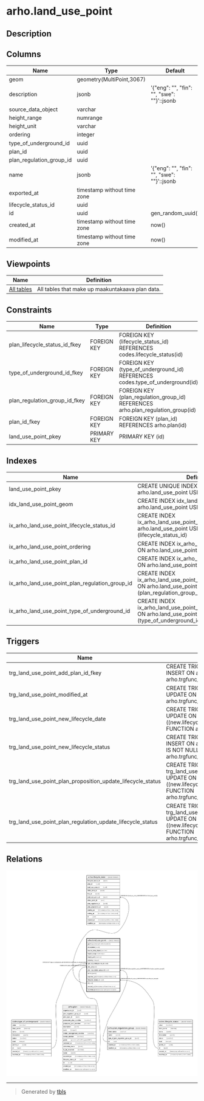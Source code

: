 # arho.land_use_point

## Description

## Columns

| Name | Type | Default | Nullable | Children | Parents | Comment |
| ---- | ---- | ------- | -------- | -------- | ------- | ------- |
| geom | geometry(MultiPoint,3067) |  | false |  |  |  |
| description | jsonb | '{"eng": "", "fin": "", "swe": ""}'::jsonb | false |  |  |  |
| source_data_object | varchar |  | true |  |  |  |
| height_range | numrange |  | true |  |  |  |
| height_unit | varchar |  | true |  |  |  |
| ordering | integer |  | true |  |  |  |
| type_of_underground_id | uuid |  | false |  | [codes.type_of_underground](codes.type_of_underground.md) |  |
| plan_id | uuid |  | true |  | [arho.plan](arho.plan.md) |  |
| plan_regulation_group_id | uuid |  | false |  | [arho.plan_regulation_group](arho.plan_regulation_group.md) |  |
| name | jsonb | '{"eng": "", "fin": "", "swe": ""}'::jsonb | false |  |  |  |
| exported_at | timestamp without time zone |  | true |  |  |  |
| lifecycle_status_id | uuid |  | false |  | [codes.lifecycle_status](codes.lifecycle_status.md) |  |
| id | uuid | gen_random_uuid() | false | [arho.lifecycle_date](arho.lifecycle_date.md) |  |  |
| created_at | timestamp without time zone | now() | false |  |  |  |
| modified_at | timestamp without time zone | now() | false |  |  |  |

## Viewpoints

| Name | Definition |
| ---- | ---------- |
| [All tables](viewpoint-0.md) | All tables that make up maakuntakaava plan data. |

## Constraints

| Name | Type | Definition |
| ---- | ---- | ---------- |
| plan_lifecycle_status_id_fkey | FOREIGN KEY | FOREIGN KEY (lifecycle_status_id) REFERENCES codes.lifecycle_status(id) |
| type_of_underground_id_fkey | FOREIGN KEY | FOREIGN KEY (type_of_underground_id) REFERENCES codes.type_of_underground(id) |
| plan_regulation_group_id_fkey | FOREIGN KEY | FOREIGN KEY (plan_regulation_group_id) REFERENCES arho.plan_regulation_group(id) |
| plan_id_fkey | FOREIGN KEY | FOREIGN KEY (plan_id) REFERENCES arho.plan(id) |
| land_use_point_pkey | PRIMARY KEY | PRIMARY KEY (id) |

## Indexes

| Name | Definition |
| ---- | ---------- |
| land_use_point_pkey | CREATE UNIQUE INDEX land_use_point_pkey ON arho.land_use_point USING btree (id) |
| idx_land_use_point_geom | CREATE INDEX idx_land_use_point_geom ON arho.land_use_point USING gist (geom) |
| ix_arho_land_use_point_lifecycle_status_id | CREATE INDEX ix_arho_land_use_point_lifecycle_status_id ON arho.land_use_point USING btree (lifecycle_status_id) |
| ix_arho_land_use_point_ordering | CREATE INDEX ix_arho_land_use_point_ordering ON arho.land_use_point USING btree (ordering) |
| ix_arho_land_use_point_plan_id | CREATE INDEX ix_arho_land_use_point_plan_id ON arho.land_use_point USING btree (plan_id) |
| ix_arho_land_use_point_plan_regulation_group_id | CREATE INDEX ix_arho_land_use_point_plan_regulation_group_id ON arho.land_use_point USING btree (plan_regulation_group_id) |
| ix_arho_land_use_point_type_of_underground_id | CREATE INDEX ix_arho_land_use_point_type_of_underground_id ON arho.land_use_point USING btree (type_of_underground_id) |

## Triggers

| Name | Definition |
| ---- | ---------- |
| trg_land_use_point_add_plan_id_fkey | CREATE TRIGGER trg_land_use_point_add_plan_id_fkey BEFORE INSERT ON arho.land_use_point FOR EACH ROW EXECUTE FUNCTION arho.trgfunc_add_plan_id_fkey() |
| trg_land_use_point_modified_at | CREATE TRIGGER trg_land_use_point_modified_at BEFORE INSERT OR UPDATE ON arho.land_use_point FOR EACH ROW EXECUTE FUNCTION arho.trgfunc_modified_at() |
| trg_land_use_point_new_lifecycle_date | CREATE TRIGGER trg_land_use_point_new_lifecycle_date BEFORE UPDATE ON arho.land_use_point FOR EACH ROW WHEN ((new.lifecycle_status_id <> old.lifecycle_status_id)) EXECUTE FUNCTION arho.trgfunc_land_use_point_new_lifecycle_date() |
| trg_land_use_point_new_lifecycle_status | CREATE TRIGGER trg_land_use_point_new_lifecycle_status BEFORE INSERT ON arho.land_use_point FOR EACH ROW WHEN ((new.plan_id IS NOT NULL)) EXECUTE FUNCTION arho.trgfunc_land_use_point_new_lifecycle_status() |
| trg_land_use_point_plan_proposition_update_lifecycle_status | CREATE TRIGGER trg_land_use_point_plan_proposition_update_lifecycle_status BEFORE UPDATE ON arho.land_use_point FOR EACH ROW WHEN ((new.lifecycle_status_id <> old.lifecycle_status_id)) EXECUTE FUNCTION arho.trgfunc_land_use_point_plan_proposition_update_lifecycle_status() |
| trg_land_use_point_plan_regulation_update_lifecycle_status | CREATE TRIGGER trg_land_use_point_plan_regulation_update_lifecycle_status BEFORE UPDATE ON arho.land_use_point FOR EACH ROW WHEN ((new.lifecycle_status_id <> old.lifecycle_status_id)) EXECUTE FUNCTION arho.trgfunc_land_use_point_plan_regulation_update_lifecycle_status() |

## Relations

![er](arho.land_use_point.svg)

---

> Generated by [tbls](https://github.com/k1LoW/tbls)
